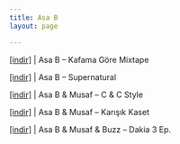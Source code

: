 ```yaml
---
title: Asa B
layout: page

---
```

<a href="https://cloud.mail.ru/public/14a41416c108/Asa-B%20%20-%20%20KaFaMa%20G%C3%B6Re%20MiXTaPe" target="_blank">[indir]</a>   |   Asa B &#8211; Kafama Göre Mixtape

<a href="https://cloud.mail.ru/public/2ada8d546a60/Asa-B%20-%20Supernatural" target="_blank">[indir]</a>   |   Asa B &#8211; Supernatural

<a href="https://cloud.mail.ru/public/12400d1a6ef1/Asa-B%20%26%20Musaf%20-%20C%20%26%20C%20Style" target="_blank">[indir]</a>   |   Asa B & Musaf &#8211; C & C Style

<a href="https://cloud.mail.ru/public/fa5b0a36d8f3/Asa-B%20%26%20Musaf%20-%20Kar%C4%B1%C5%9F%C4%B1k%20Kaset" target="_blank">[indir]</a>   |   Asa B & Musaf &#8211; Karışık Kaset

<a href="https://cloud.mail.ru/public/a886e2462179/Asa-B%20%26%20Musaf%20%26%20Buzz%20%20-%20Dakika%203%20EP" target="_blank">[indir]</a>   |   Asa B & Musaf & Buzz &#8211; Dakia 3 Ep.